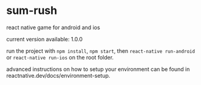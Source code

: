 # sum-rush
react native game for android and ios

current version available: 1.0.0

run the project with ```npm install```, ```npm start```, then ```react-native run-android``` or ```react-native run-ios``` on the root folder.

advanced instructions on how to setup your environment can be found in reactnative.dev/docs/environment-setup.
